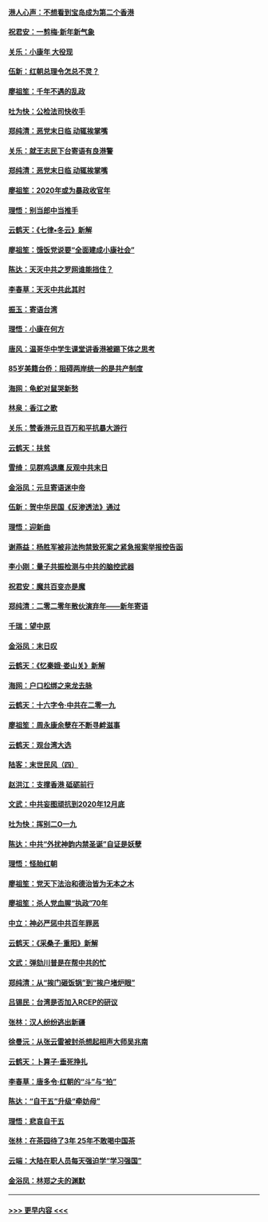 #### [港人心声：不想看到宝岛成为第二个香港](../pages/nsc993/n11778817.md?t=01091555) 
#### [祝君安：一剪梅‧新年新气象](../pages/nsc993/n11776340.md?t=01091555) 
#### [关乐：小康年 大役现](../pages/nsc993/n11774213.md?t=01091555) 
#### [伍新：红朝总理令怎总不灵？](../pages/nsc993/n11770813.md?t=01091555) 
#### [廖祖笙：千年不遇的乱政](../pages/nsc993/n11770373.md?t=01091555) 
#### [吐为快：公检法司快收手](../pages/nsc993/n11770359.md?t=01091555) 
#### [郑纯清：恶党末日临 动辄挨掌嘴](../pages/nsc993/n11769912.md?t=01091555) 
#### [关乐：就王志民下台寄语有良港警](../pages/nsc993/n11769903.md?t=01091555) 
#### [郑纯清：恶党末日临 动辄挨掌嘴](../pages/nsc993/n11769356.md?t=01091555) 
#### [廖祖笙：2020年或为暴政收官年](../pages/nsc993/n11768216.md?t=01091555) 
#### [理悟：别当郎中当推手](../pages/nsc993/n11768243.md?t=01091555) 
#### [云鹤天：《七律▪冬云》新解](../pages/nsc993/n11768204.md?t=01091555) 
#### [廖祖笙：饿饭党说要“全面建成小康社会”](../pages/nsc993/n11767482.md?t=01091555) 
#### [陈达：天灭中共之罗网谁能挡住？](../pages/nsc993/n11767465.md?t=01091555) 
#### [李春草：天灭中共此其时](../pages/nsc993/n11767452.md?t=01091555) 
#### [振玉：寄语台湾](../pages/nsc993/n11767432.md?t=01091555) 
#### [理悟：小康在何方](../pages/nsc993/n11767394.md?t=01091555) 
#### [唐风：温哥华中学生课堂讲香港被踢下体之思考](../pages/nsc993/n11766848.md?t=01091555) 
#### [85岁美籍台侨：阻碍两岸统一的是共产制度](../pages/nsc993/n11765043.md?t=01091555) 
#### [海网：龟蛇对鼠哭新愁](../pages/nsc993/n11764895.md?t=01091555) 
#### [林泉：香江之歌](../pages/nsc993/n11764415.md?t=01091555) 
#### [关乐：赞香港元旦百万和平抗暴大游行](../pages/nsc993/n11764382.md?t=01091555) 
#### [云鹤天：扶贫](../pages/nsc993/n11764245.md?t=01091555) 
#### [雪绮：见群鸡退鹰  反观中共末日](../pages/nsc993/n11762112.md?t=01091555) 
#### [金浴凤：元旦寄语迷中帝](../pages/nsc993/n11761788.md?t=01091555) 
#### [伍新：贺中华民国《反渗透法》通过](../pages/nsc993/n11761994.md?t=01091555) 
#### [理悟：迎新曲](../pages/nsc993/n11761152.md?t=01091555) 
#### [谢燕益：杨胜军被非法拘禁致死案之紧急报案举报控告函](../pages/nsc993/n11756134.md?t=01091555) 
#### [李小刚：量子共振检测与中共的脑控武器](../pages/nsc993/n11754518.md?t=01091555) 
#### [祝君安：魔共百变亦是魔](../pages/nsc993/n11754469.md?t=01091555) 
#### [郑纯清：二零二零年散伙演弃年——新年寄语](../pages/nsc993/n11754195.md?t=01091555) 
#### [千瑞：望中原](../pages/nsc993/n11754159.md?t=01091555) 
#### [金浴凤：末日叹](../pages/nsc993/n11752359.md?t=01091555) 
#### [云鹤天：《忆秦娥‧娄山关》新解](../pages/nsc993/n11752348.md?t=01091555) 
#### [海网：户口松绑之来龙去脉](../pages/nsc993/n11752328.md?t=01091555) 
#### [云鹤天：十六字令‧中共在二零一九](../pages/nsc993/n11752305.md?t=01091555) 
#### [廖祖笙：周永康余孽在不断寻衅滋事](../pages/nsc993/n11751013.md?t=01091555) 
#### [云鹤天：观台湾大选](../pages/nsc993/n11751007.md?t=01091555) 
#### [陆客：末世民风（四）](../pages/nsc993/n11749203.md?t=01091555) 
#### [赵洪江：支撑香港 砥砺前行](../pages/nsc993/n11748482.md?t=01091555) 
#### [文武：中共妄图顽抗到2020年12月底](../pages/nsc993/n11748446.md?t=01091555) 
#### [吐为快：挥别二O一九](../pages/nsc993/n11748411.md?t=01091555) 
#### [陈达：中共“外扰神韵内禁圣诞”自证是妖孽](../pages/nsc993/n11748226.md?t=01091555) 
#### [理悟：怪胎红朝](../pages/nsc993/n11748206.md?t=01091555) 
#### [廖祖笙：党天下法治和德治皆为无本之木](../pages/nsc993/n11748135.md?t=01091555) 
#### [廖祖笙：杀人党血腥“执政”70年](../pages/nsc993/n11745144.md?t=01091555) 
#### [中立：神必严惩中共百年罪恶](../pages/nsc993/n11744970.md?t=01091555) 
#### [云鹤天：《采桑子‧重阳》新解](../pages/nsc993/n11744948.md?t=01091555) 
#### [文武：弹劾川普是在帮中共的忙](../pages/nsc993/n11744758.md?t=01091555) 
#### [郑纯清：从“挨门砸饭锅”到“挨户堵炉眼”](../pages/nsc993/n11744745.md?t=01091555) 
#### [吕锡民：台湾是否加入RCEP的研议](../pages/nsc993/n11744701.md?t=01091555) 
#### [张林：汉人纷纷逃出新疆](../pages/nsc993/n11743530.md?t=01091555) 
#### [徐曼沅：从张云雷被封杀想起相声大师吴兆南](../pages/nsc993/n11741816.md?t=01091555) 
#### [云鹤天：卜算子‧垂死挣扎](../pages/nsc993/n11739956.md?t=01091555) 
#### [李春草：唐多令‧红朝的“斗”与“拍”](../pages/nsc993/n11739830.md?t=01091555) 
#### [陈达：“自干五”升级“牵妨母”](../pages/nsc993/n11739724.md?t=01091555) 
#### [理悟：悲哀自干五](../pages/nsc993/n11739547.md?t=01091555) 
#### [张林：在茶园待了3年 25年不敢喝中国茶](../pages/nsc993/n11739240.md?t=01091555) 
#### [云端：大陆在职人员每天强迫学“学习强国”](../pages/nsc993/n11738735.md?t=01091555) 
#### [金浴凤：林郑之夫的渊默](../pages/nsc993/n11737735.md?t=01091555) 

----
#### [ >>> 更早内容 <<< ](../indexes/nsc993-earlier.md)
